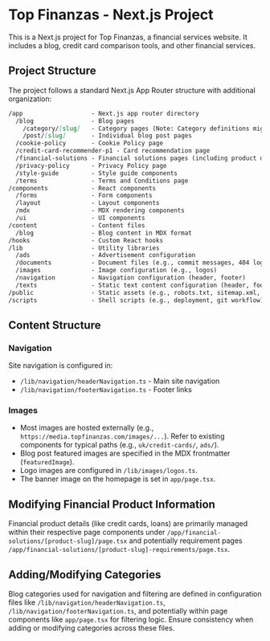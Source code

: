 # Top Finanzas - Next.js Project

This is a Next.js project for Top Finanzas, a financial services website. It includes a blog, credit card comparison tools, and other financial services.

## Project Structure

The project follows a standard Next.js App Router structure with additional organization:

```markdown
/app                   - Next.js app router directory
  /blog                - Blog pages
    /category/[slug]   - Category pages (Note: Category definitions might be managed elsewhere)
    /post/[slug]       - Individual blog post pages
  /cookie-policy       - Cookie Policy page
  /credit-card-recommender-p1 - Card recommendation page
  /financial-solutions - Financial solutions pages (including product details)
  /privacy-policy      - Privacy Policy page
  /style-guide         - Style guide components
  /terms               - Terms and Conditions page
/components            - React components
  /forms               - Form components
  /layout              - Layout components
  /mdx                 - MDX rendering components
  /ui                  - UI components
/content               - Content files
  /blog                - Blog content in MDX format
/hooks                 - Custom React hooks
/lib                   - Utility libraries
  /ads                 - Advertisement configuration
  /documents           - Document files (e.g., commit messages, 404 logs)
  /images              - Image configuration (e.g., logos)
  /navigation          - Navigation configuration (header, footer)
  /texts               - Static text content configuration (header, footer)
/public                - Static assets (e.g., robots.txt, sitemap.xml, favicon)
/scripts               - Shell scripts (e.g., deployment, git workflow)
```

## Content Structure

### Navigation

Site navigation is configured in:

- `/lib/navigation/headerNavigation.ts` - Main site navigation
- `/lib/navigation/footerNavigation.ts` - Footer links

### Images

- Most images are hosted externally (e.g., `https://media.topfinanzas.com/images/...`). Refer to existing components for typical paths (e.g., `uk/credit-cards/`, `ads/`).
- Blog post featured images are specified in the MDX frontmatter (`featuredImage`).
- Logo images are configured in `/lib/images/logos.ts`.
- The banner image on the homepage is set in `app/page.tsx`.

## Modifying Financial Product Information

Financial product details (like credit cards, loans) are primarily managed within their respective page components under `/app/financial-solutions/[product-slug]/page.tsx` and potentially requirement pages `/app/financial-solutions/[product-slug]-requirements/page.tsx`.

## Adding/Modifying Categories

Blog categories used for navigation and filtering are defined in configuration files like `/lib/navigation/headerNavigation.ts`, `/lib/navigation/footerNavigation.ts`, and potentially within page components like `app/page.tsx` for filtering logic. Ensure consistency when adding or modifying categories across these files.
